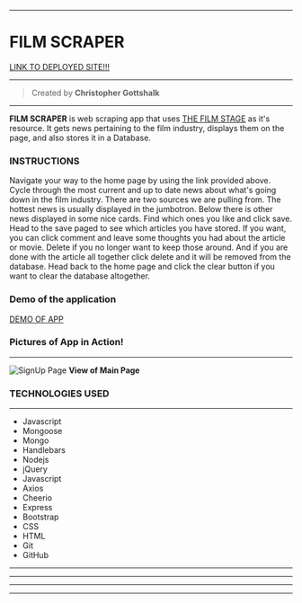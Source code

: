 ___
# FILM SCRAPER
[LINK TO DEPLOYED SITE!!!](https://serene-beyond-47544.herokuapp.com/)
___
>Created by **Christopher Gottshalk**
---
**FILM SCRAPER** is web scraping app that uses [THE FILM STAGE](https://thefilmstage.com/) as it's resource. It gets news pertaining to the film industry, displays them on the page, and also stores it in a Database.

### INSTRUCTIONS 
Navigate your way to the home page by using the link provided above. Cycle through the most current and up to date news about what's going down in the film industry. There are two sources we are pulling from. The hottest news is usually displayed in the jumbotron. Below there is other news displayed in some nice cards. Find which ones you like and click save. Head to the save paged to see which articles you have stored. If you want, you can click comment and leave some thoughts you had about the article or movie. Delete if you no longer want to keep those around. And if you are done with the article all together click delete and it will be removed from the database. Head back to the home page and click the clear button if you want to clear the database altogether.

### Demo of the application
[DEMO OF APP](https://drive.google.com/file/d/1T7BGax83hCS1qLzNHgnGHApxil1jJj8s/view)

### Pictures of App in Action!
---
![SignUp Page](assets/imgs/readmeshot.png "Sign Up")
**View of Main Page**

### TECHNOLOGIES USED
---
* Javascript
* Mongoose
* Mongo
* Handlebars
* Nodejs
* jQuery
* Javascript
* Axios
* Cheerio
* Express
* Bootstrap
* CSS
* HTML
* Git
* GitHub
---
---
---
---